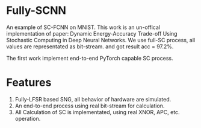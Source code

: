 # Fully-SCNN
An example of SC-FCNN on MNIST. This work is an un-offical implementation of paper: Dynamic Energy-Accuracy Trade-off Using Stochastic Computing in Deep Neural Networks. We use full-SC process, all values are representated as bit-stream. and got result acc = 97.2%.

The first work implement end-to-end PyTorch capable SC process.

# Features
1. Fully-LFSR based SNG, all behavior of hardware are simulated.
2. An end-to-end process using real bit-stream for calculation.
3. All Calculation of SC is implementated, using real XNOR, APC, etc. operation.
